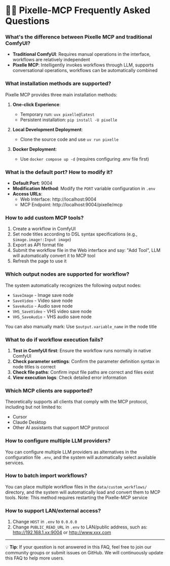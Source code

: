 # 🙋‍♀️ Pixelle-MCP Frequently Asked Questions

### What's the difference between Pixelle MCP and traditional ComfyUI?

- **Traditional ComfyUI**: Requires manual operations in the interface, workflows are relatively independent
- **Pixelle MCP**: Intelligently invokes workflows through LLM, supports conversational operations, workflows can be automatically combined

### What installation methods are supported?

Pixelle MCP provides three main installation methods:

1. **One-click Experience**:
   - Temporary run: `uvx pixelle@latest`
   - Persistent installation: `pip install -U pixelle`

2. **Local Development Deployment**:
   - Clone the source code and use `uv run pixelle`

3. **Docker Deployment**:
   - Use `docker compose up -d` (requires configuring .env file first)

### What is the default port? How to modify it?

- **Default Port**: 9004
- **Modification Method**: Modify the `PORT` variable configuration in `.env`
- **Access URLs**:
  - Web Interface: http://localhost:9004
  - MCP Endpoint: http://localhost:9004/pixelle/mcp

### How to add custom MCP tools?

1. Create a workflow in ComfyUI
2. Set node titles according to DSL syntax specifications (e.g., `$image.image!:Input image`)
3. Export as API format file
4. Submit the workflow file in the Web interface and say: "Add Tool", LLM will automatically convert it to MCP tool
5. Refresh the page to use it

### Which output nodes are supported for workflow?

The system automatically recognizes the following output nodes:
- `SaveImage` - Image save node
- `SaveVideo` - Video save node
- `SaveAudio` - Audio save node
- `VHS_SaveVideo` - VHS video save node
- `VHS_SaveAudio` - VHS audio save node

You can also manually mark: Use `$output.variable_name` in the node title

### What to do if workflow execution fails?

1. **Test in ComfyUI first**: Ensure the workflow runs normally in native ComfyUI
2. **Check parameter settings**: Confirm the parameter definition syntax in node titles is correct
3. **Check file paths**: Confirm input file paths are correct and files exist
4. **View execution logs**: Check detailed error information

### Which MCP clients are supported?

Theoretically supports all clients that comply with the MCP protocol, including but not limited to:
- Cursor
- Claude Desktop
- Other AI assistants that support MCP protocol

### How to configure multiple LLM providers?

You can configure multiple LLM providers as alternatives in the configuration file `.env`, and the system will automatically select available services.

### How to batch import workflows?

You can place multiple workflow files in the `data/custom_workflows/` directory, and the system will automatically load and convert them to MCP tools.
Note: This method requires restarting the Pixelle-MCP service

### How to support LAN/external access?

1. Change `HOST` in `.env` to `0.0.0.0`
2. Change `PUBLIC_READ_URL` in `.env` to LAN/public address, such as: http://192.168.1.xx:9004 or http://www.xxx.com

---

💡 **Tip**: If your question is not answered in this FAQ, feel free to join our community groups or submit issues on GitHub. We will continuously update this FAQ to help more users.
